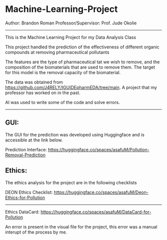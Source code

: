 # Machine-Learning-Project
Author: Brandon Roman
Professor/Supervisor: Prof. Jude Okolie

---
This is the Machine Learning Project for my Data Analysis Class


This project handled the prediction of the effectiveness of different organic compounds at removing pharmaceutical pollutants

The features are the type of pharmaceutical tat we wish to remove, and the composition of the biomaterials that are used to remove them. The target for this model is the removal capacity of the biomaterial.

The data was obtained from https://github.com/J4RELY/IGUIDEpharmEDA/tree/main. A project that my professor has worked on in the past.

AI was used to write some of the code and solve errors. 



---

GUI:
-
The GUI for the prediction was developed using Huggingface and is accessible at the link below.

Prediction Interface: https://huggingface.co/spaces/asafuM/Pollution-Removal-Prediction

Ethics:
-
The ethics analysis for the project are in the following checklists

DEON Ethics Checklist: https://huggingface.co/spaces/asafuM/Deon-Ethics-for-Pollution

---

Ethics DataCard: https://huggingface.co/spaces/asafuM/DataCard-for-Pollution



An error is present in the visual file for the project, this error was a manual interupt of the process by me.
